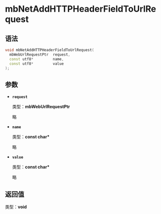 # mbNetAddHTTPHeaderFieldToUrlRequest

## 语法

``` cpp
void mbNetAddHTTPHeaderFieldToUrlRequest(
  mbWebUrlRequestPtr  request,
  const utf8*         name,
  const utf8*         value
);
```

## 参数

- **`request`**

  类型：**mbWebUrlRequestPtr**

  略

- **`name`**

  类型：**const char\***

  略

- **`value`**

  类型：**const char\***

  略

## 返回值

类型：**void**
